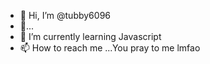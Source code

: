 - 👋 Hi, I’m @tubby6096
- 👀...
- 🌱 I’m currently learning Javascript
- 📫 How to reach me ...You pray to me lmfao
